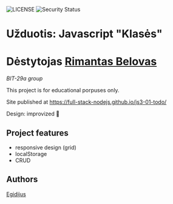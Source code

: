 ![LICENSE](https://img.shields.io/badge/license-MIT-blue.svg?style=flat-square)
![Security Status](https://img.shields.io/security-headers?label=Security&url=https%3A%2F%2Fgithub.com&style=flat-square)

# Užduotis: Javascript "Klasės"
# Dėstytojas [Rimantas Belovas](https://github.com/belauzas)
          
_BIT-29a group_

This project is for educational porpuses only.

Site published at https://full-stack-nodejs.github.io/js3-01-todo/

Design: improvized 🎅

## Project features

- responsive design (grid)
- localStorage
- CRUD

## Authors

[Egidijus](https://github.com/full-stack-nodejs)